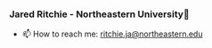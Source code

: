 ### Jared Ritchie - Northeastern University👋

<!--
**jritchie02/jritchie02** is a ✨ _special_ ✨ repository because its `README.md` (this file) appears on your GitHub profile.
-->

- 📫 How to reach me: ritchie.ja@northeastern.edu
